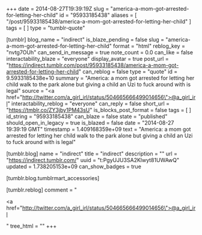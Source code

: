 +++
date = 2014-08-27T19:39:19Z
slug = "america-a-mom-got-arrested-for-letting-her-child"
id = "95933185438"
aliases = [ "/post/95933185438/america-a-mom-got-arrested-for-letting-her-child" ]
tags = [ ]
type = "tumblr-quote"

[tumblr]
blog_name = "indirect"
is_blaze_pending = false
slug = "america-a-mom-got-arrested-for-letting-her-child"
format = "html"
reblog_key = "nvtg7OUh"
can_send_in_message = true
note_count = 0.0
can_like = false
interactability_blaze = "everyone"
display_avatar = true
post_url = "https://indirect.tumblr.com/post/95933185438/america-a-mom-got-arrested-for-letting-her-child"
can_reblog = false
type = "quote"
id = 9.5933185438e+10
summary = "America: a mom got arrested for letting her child walk to the park alone but giving a child an Uzi to fuck around with is legal"
source = "<a href=\"http://twitter.com/a_girl_irl/status/504665666499014656\">@a_girl_irl</a>"
interactability_reblog = "everyone"
can_reply = false
short_url = "https://tmblr.co/ZY3jby1PM43sU"
is_blocks_post_format = false
tags = [ ]
id_string = "95933185438"
can_blaze = false
state = "published"
should_open_in_legacy = true
is_blazed = false
date = "2014-08-27 19:39:19 GMT"
timestamp = 1.409168359e+09
text = "America: a mom got arrested for letting her child walk to the park alone but giving a child an Uzi to fuck around with is legal"

[tumblr.blog]
name = "indirect"
title = "indirect"
description = ""
url = "https://indirect.tumblr.com/"
uuid = "t:PgyUJU3SA2Klwyt81UWAwQ"
updated = 1.738205153e+09
can_show_badges = true

[tumblr.blog.tumblrmart_accessories]

[tumblr.reblog]
comment = "<p><a href=\"http://twitter.com/a_girl_irl/status/504665666499014656\">@a_girl_irl</a></p>"
tree_html = ""
+++
